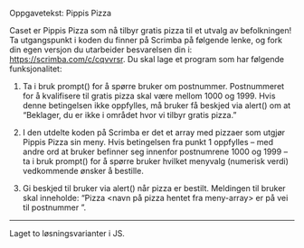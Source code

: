 Oppgavetekst: Pippis Pizza

Caset er Pippis Pizza som nå tilbyr gratis pizza til et utvalg av befolkningen! Ta utgangspunkt i koden
du finner på Scrimba på følgende lenke, og fork din egen versjon du utarbeider besvarelsen din i:
https://scrimba.com/c/cqvvrsr. Du skal lage et program som har følgende funksjonalitet:

1. Ta i bruk prompt() for å spørre bruker om postnummer. Postnummeret for å kvalifisere til
gratis pizza skal være mellom 1000 og 1999. Hvis denne betingelsen ikke oppfylles, må
bruker få beskjed via alert() om at “Beklager, du er ikke i området hvor vi tilbyr gratis
pizza.”

2. I den utdelte koden på Scrimba er det et array med pizzaer som utgjør Pippis Pizza sin meny.
Hvis betingelsen fra punkt 1 oppfylles – med andre ord at bruker befinner seg innenfor
postnumrene 1000 og 1999 – ta i bruk prompt() for å spørre bruker hvilket menyvalg
(numerisk verdi) vedkommende ønsker å bestille.

3. Gi beskjed til bruker via alert() når pizza er bestilt. Meldingen til bruker skal inneholde:
“Pizza <navn på pizza hentet fra meny-array> er på vei til postnummer <postnummer>”.


--------------------------------------------------------------------------------------------------
Laget to løsningsvarianter i JS.
